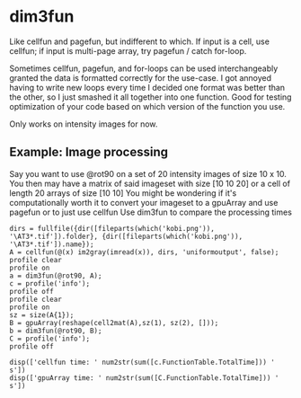 # dim3fun
Like cellfun and pagefun, but indifferent to which. If input is a cell, use cellfun; if input is multi-page array, try pagefun / catch for-loop. 

Sometimes cellfun, pagefun, and for-loops can be used interchangeably granted the data is formatted correctly for the use-case. 
I got annoyed having to write new loops every time I decided one format was better than the other, so I just smashed it all together into one function.
Good for testing optimization of your code based on which version of the function you use. 

Only works on intensity images for now. 

## Example: Image processing
Say you want to use @rot90 on a set of 20 intensity images of size 10 x 10. 
You then may have a matrix of said imageset with size [10 10 20] or a cell of length 20 arrays of size [10 10]
You might be wondering if it's computationally worth it to convert your imageset to a gpuArray and use pagefun or to just use cellfun
Use dim3fun to compare the processing times

```
dirs = fullfile({dir([fileparts(which('kobi.png')), '\AT3*.tif']).folder}, {dir([fileparts(which('kobi.png')), '\AT3*.tif']).name});
A = cellfun(@(x) im2gray(imread(x)), dirs, 'uniformoutput', false);
profile clear
profile on
a = dim3fun(@rot90, A);
c = profile('info');
profile off
profile clear
profile on
sz = size(A{1});
B = gpuArray(reshape(cell2mat(A),sz(1), sz(2), []));
b = dim3fun(@rot90, B);
C = profile('info');
profile off

disp(['cellfun time: ' num2str(sum([c.FunctionTable.TotalTime])) ' s'])
disp(['gpuArray time: ' num2str(sum([C.FunctionTable.TotalTime])) ' s'])
```
